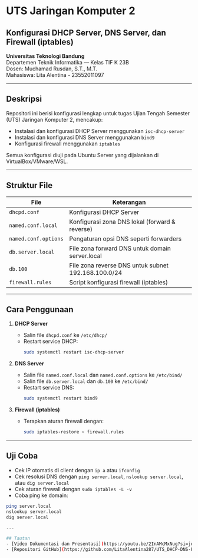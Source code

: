 # UTS Jaringan Komputer 2  
## Konfigurasi DHCP Server, DNS Server, dan Firewall (iptables)  
**Universitas Teknologi Bandung**  
Departemen Teknik Informatika — Kelas TIF K 23B  
Dosen: Muchamad Rusdan, S.T., M.T.  
Mahasiswa: Lita Alentina - 23552011097 

---

## Deskripsi  
Repositori ini berisi konfigurasi lengkap untuk tugas Ujian Tengah Semester (UTS) Jaringan Komputer 2, mencakup:  
- Instalasi dan konfigurasi DHCP Server menggunakan `isc-dhcp-server`  
- Instalasi dan konfigurasi DNS Server menggunakan `bind9`  
- Konfigurasi firewall menggunakan `iptables`  

Semua konfigurasi diuji pada Ubuntu Server yang dijalankan di VirtualBox/VMware/WSL.

---

## Struktur File  

| File                 | Keterangan                                  |
|----------------------|---------------------------------------------|
| `dhcpd.conf`         | Konfigurasi DHCP Server                      |
| `named.conf.local`   | Konfigurasi zona DNS lokal (forward & reverse)|
| `named.conf.options` | Pengaturan opsi DNS seperti forwarders      |
| `db.server.local`    | File zona forward DNS untuk domain server.local|
| `db.100`             | File zona reverse DNS untuk subnet 192.168.100.0/24|
| `firewall.rules`     | Script konfigurasi firewall (iptables)      |

---

## Cara Penggunaan  

1. **DHCP Server**  
   - Salin file `dhcpd.conf` ke `/etc/dhcp/`  
   - Restart service DHCP:  
     ```bash
     sudo systemctl restart isc-dhcp-server
     ```

2. **DNS Server**  
   - Salin file `named.conf.local` dan `named.conf.options` ke `/etc/bind/`  
   - Salin file `db.server.local` dan `db.100` ke `/etc/bind/`  
   - Restart service DNS:  
     ```bash
     sudo systemctl restart bind9
     ```

3. **Firewall (iptables)**  
   - Terapkan aturan firewall dengan:  
     ```bash
     sudo iptables-restore < firewall.rules
     ```

---

## Uji Coba  
- Cek IP otomatis di client dengan `ip a` atau `ifconfig`  
- Cek resolusi DNS dengan `ping server.local`, `nslookup server.local`, atau `dig server.local`  
- Cek aturan firewall dengan `sudo iptables -L -v`
 - Coba ping ke domain:
  ```bash
  ping server.local
  nslookup server.local
  dig server.local

---

## Tautan  
- [Video Dokumentasi dan Presentasi](https://youtu.be/2InAMcMxNug?si=joTvwazZQqCXnI-y)  
- [Repositori GitHub](https://github.com/LitaAlentina287/UTS_DHCP-DNS-Firewall_by-Lita.git)  
